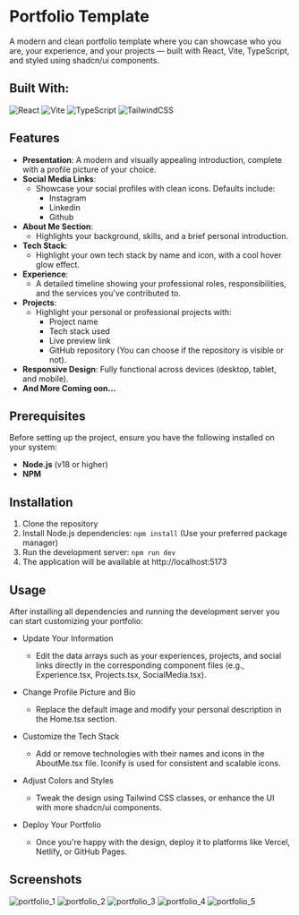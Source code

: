 # Portfolio Template
A modern and clean portfolio template where you can showcase who you are, your experience, and your projects — built with React, Vite, TypeScript, and styled using shadcn/ui components.

## Built With:
![React](https://img.shields.io/badge/react-%2320232a.svg?style=for-the-badge&logo=react&logoColor=%2361DAFB)
![Vite](https://img.shields.io/badge/vite-%23646CFF.svg?style=for-the-badge&logo=vite&logoColor=white)
![TypeScript](https://img.shields.io/badge/typescript-%23007ACC.svg?style=for-the-badge&logo=typescript&logoColor=white)
![TailwindCSS](https://img.shields.io/badge/tailwindcss-%2338B2AC.svg?style=for-the-badge&logo=tailwind-css&logoColor=white)


## Features
- **Presentation**: A modern and visually appealing introduction, complete with a profile picture of your choice.
- **Social Media Links**:
  - Showcase your social profiles with clean icons. Defaults include:
    - Instagram
    - Linkedin
    - Github
- **About Me Section**:
  - Highlights your background, skills, and a brief personal introduction.
- **Tech Stack**:
  - Highlight your own tech stack by name and icon, with a cool hover glow effect.
- **Experience**:
  - A detailed timeline showing your professional roles, responsibilities, and the services you've contributed to.
- **Projects**:
  - Highlight your personal or professional projects with:
    - Project name
    - Tech stack used
    - Live preview link
    - GitHub repository (You can choose if the repository is visible or not).
- **Responsive Design**: Fully functional across devices (desktop, tablet, and mobile).
- **And More Coming oon...**

## Prerequisites
Before setting up the project, ensure you have the following installed on your system:
- **Node.js** (v18 or higher)
- **NPM**

## Installation
1. Clone the repository
2. Install Node.js dependencies: ```npm install``` (Use your preferred package manager)
3. Run the development server: ```npm run dev```
4. The application will be available at http://localhost:5173

## Usage
After installing all dependencies and running the development server you can start customizing your portfolio:

- Update Your Information
  - Edit the data arrays such as your experiences, projects, and social links directly in the corresponding component files (e.g., Experience.tsx, Projects.tsx, SocialMedia.tsx).

- Change Profile Picture and Bio
  - Replace the default image and modify your personal description in the Home.tsx section.

- Customize the Tech Stack
  - Add or remove technologies with their names and icons in the AboutMe.tsx file. Iconify is used for consistent and scalable icons.

- Adjust Colors and Styles
  - Tweak the design using Tailwind CSS classes, or enhance the UI with more shadcn/ui components.

- Deploy Your Portfolio
  - Once you're happy with the design, deploy it to platforms like Vercel, Netlify, or GitHub Pages.

## Screenshots
![portfolio_1](/RepositoryImages/portfolio_1.png "portfolio_1")
![portfolio_2](/RepositoryImages/portfolio-2.png "portfolio_2")
![portfolio_3](/RepositoryImages/portfolio-3.png "portfolio_3")
![portfolio_4](/RepositoryImages/portfolio-4.png "portfolio_4")
![portfolio_5](/RepositoryImages/portfolio-5.png "portfolio_5")

